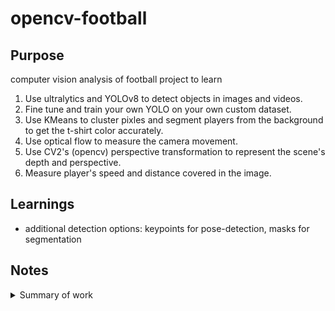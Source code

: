 # opencv-football
## Purpose
computer vision analysis of football project to learn
1. Use ultralytics and YOLOv8 to detect objects in images and videos.
2. Fine tune and train your own YOLO on your own custom dataset.
3. Use KMeans to cluster pixles and segment players from the background to get the t-shirt color accurately. 
4. Use optical flow to measure the camera movement. 
5. Use CV2's (opencv) perspective transformation to represent the scene's depth and perspective. 
6. Measure player's speed and distance covered in the image. 


## Learnings
- additional detection options: keypoints for pose-detection, masks for segmentation


## Notes

<details closed>
<summary>Summary of work</summary>

- Setting up folders and initializing the YOLO model for object detection  
- Demonstration of AI/ML football analysis system using YOLO, OpenCV, and Python  
- Understanding object detection and bounding boxes in AI/ML football analysis  
- Improving detection accuracy and excluding non-relevant objects  
- Utilizing Roboflow's football player detection dataset  
- Setting up football data set for AI/ML analysis  
- Moving data sets to specific folders for code reproducibility  
- Training progress and downloading model weights  
- Using YOLO, OpenCV, and Python to analyze football with AI/ML  
- Setting up video reading and saving utilities with CV2 library  
- Setting up output video format and writing frames to video writer  
- Implementing object tracking for player analysis using bounding boxes  
- Implementing object tracking using YOLO and a specific tracker  
- Setting minimum confidence for object detection and addressing false detections  
- Implementing object tracking with YOLO and OpenCV  
- Using YOLO and OpenCV for object detection in football analysis  
- Implementing class detection and verification in AI/ML Football Analysis system  
- Tracking and extracting bounding boxes for players, referees, and ball in a football video  
- Implementing object tracking for football analysis using YOLO and OpenCV  
- Saving and loading data using pickle in Python  
- Developing code to visualize the predictions using circles instead of bounding boxes  
- Extracting center and width of bounding boxes for football analysis  
- Drawing an ellipse using CV2 function  
- Implementing AI/ML tracking for players and referees in football analysis  
- Calculating X and Y positions for the rectangle center  
- Implementing object tracking and drawing in AI/ML Football Analysis system  
- Defining triangle points based on bounding box for AI/ML Football Analysis  
- Developing a football analysis system with Python and OpenCV  
- Implementing image processing and analysis in Python using YOLO and OpenCV  
- Implementing K-Means clustering for image segmentation  
- Determining player and non-player clusters using color analysis  
- Implementing a clustering model using K-means algorithm  
- Implementing K Means clustering for player color detection  
- Implement player team identification using player ID and color  
- Assign players to teams based on their colors  
- Utilizing team colors for player tracking  
- Using pandas to interpolate missing values for more complete detections  
- Implementing ball tracking and player assignment using YOLO and OpenCV  
- Creating a module for player ball assignment  
- Assigning players to balls using AI algorithm  
- Implementing tracking of players with assigned players and has ball attribute  
- Drawing semi-transparent rectangles for football analysis  
- Calculate the percentage of time each team has the ball  
- Adjusting for camera motion to accurately measure player speed and distance  
- Detecting corner features and camera movement using Optical flow  
- Initializing parameters for feature extraction in AI/ML Football analysis  
- Setting parameters for feature extraction and tracking in football analysis  
- Implementing a function to measure distance and camera movement  
- Implementing camera movement detection using YOLO and OpenCV  
- Implementing camera movement tracking and displaying on the frame  
- Implementing player positions robust to camera movement  
- Adjusting positions according to camera movement  
- Implementing camera movement estimator for position adjustment  
- Discussing the football court dimensions and calculations  
- Converting camera-adjusted position to real-world positions  
- Implementing perspective transform and transforming points  
- Implementing transform Point function for AI/ML Football Analysis system  
- Creating a speed and distance estimator using Python  
- Calculating speeds and distances for players using object tracking  
- Calculating speed and distance in football analysis  
- Implementing speed and distance calculations for object tracking in AI/ML football analysis system  
- Implementing speed and distance estimator in the main program  
- Building an AI/ML Football Analysis System with YOLO and OpenCV  
</details>